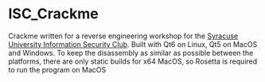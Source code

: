 # ISC_Crackme
Crackme written for a reverse engineering workshop for the [Syracuse University Information Security Club](https://studentorgs.syr.edu/isc/).
Built with Qt6 on Linux, Qt5 on MacOS and Windows. 
To keep the disassembly as similar as possible between the platforms, there are only static builds for x64 MacOS, so Rosetta is required to run the program on MacOS
